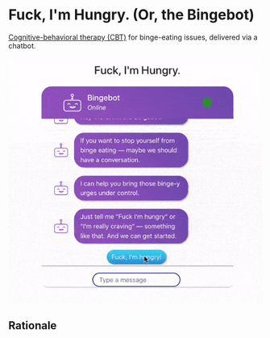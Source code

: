 # Fuck, I'm Hungry. (Or, the Bingebot)

[Cognitive-behavioral therapy (CBT)](https://www.mayoclinic.org/tests-procedures/cognitive-behavioral-therapy/about/pac-20384610) for binge-eating issues, delivered via a chatbot.

<span style="display:block;text-align:center">![Bingebot in Action](fuck-im-hungry.gif)
</span>


## Rationale 

